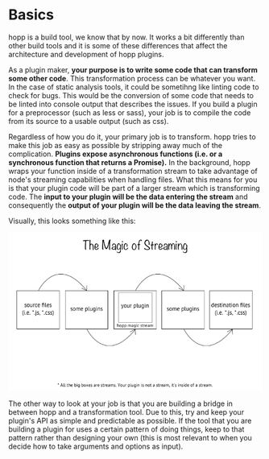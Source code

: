 # Basics

hopp is a build tool, we know that by now. It works a bit differently
than other build tools and it is some of these differences that affect
the architecture and development of hopp plugins.

As a plugin maker, **your purpose is to write some code that can transform
some other code**. This transformation process can be whatever you want.
In the case of static analysis tools, it could be sometihng like linting
code to check for bugs. This would be the conversion of some code that
needs to be linted into console output that describes the issues. If you
build a plugin for a preprocessor (such as less or sass), your job is to
compile the code from its source to a usable output (such as css).

Regardless of how you do it, your primary job is to transform. hopp
tries to make this job as easy as possible by stripping away much of
the complication. **Plugins expose asynchronous functions (i.e. or a
synchronous function that returns a Promise).** In the background, hopp
wraps your function inside of a transformation stream to take advantage
of node's streaming capabilities when handling files. What this means
for you is that your plugin code will be part of a larger stream which
is transforming code. The **input to your plugin will be the data entering
the stream** and consequently the **output of your plugin will be the data
leaving the stream**.

Visually, this looks something like this:

![](img/plugin-stream.png)

The other way to look at your job is that you are building a bridge
in between hopp and a transformation tool. Due to this, try and keep your
plugin's API as simple and predictable as possible. If the tool that you
are building a plugin for uses a certain pattern of doing things, keep to
that pattern rather than designing your own (this is most relevant to when
you decide how to take arguments and options as input).